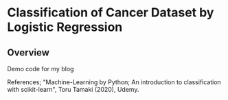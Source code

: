 # Classification of Cancer Dataset by Logistic Regression

## Overview

Demo code for my blog

References;
"Machine-Learning by Python; An introduction to classification with scikit-learn", Toru Tamaki (2020), Udemy.



